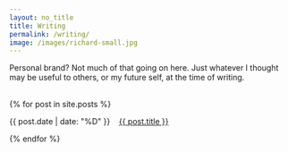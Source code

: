```yaml
---
layout: no_title
title: Writing
permalink: /writing/
image: /images/richard-small.jpg
---
```


Personal brand? Not much of that going on here. Just whatever I thought may be useful to others, or my future self, at the time of writing.

<br/>

<div class="posts">
  {% for post in site.posts %}
    <p class="post_date"></p>
    <p> 
        {{ post.date | date: "%D" }}
        &nbsp;&nbsp;
        <a href="{{ site.baseurl }}{{ post.url }}">{{ post.title }}</a> 
    </p>
  {% endfor %}
</div>

